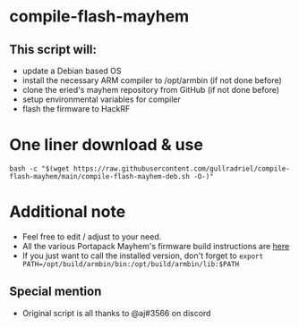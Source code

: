 # compile-flash-mayhem

## This script will:
- update a Debian based OS
- install the necessary ARM compiler to /opt/armbin (if not done before)
- clone the eried's mayhem repository from GitHub (if not done before)
- setup environmental variables for compiler
- flash the firmware to HackRF

# One liner download & use
```bash -c "$(wget https://raw.githubusercontent.com/gullradriel/compile-flash-mayhem/main/compile-flash-mayhem-deb.sh -O-)"```

# Additional note
- Feel free to edit / adjust to your need. 
- All the various Portapack Mayhem's firmware build instructions are [here](https://github.com/eried/portapack-mayhem/wiki/Compile-firmware)
- If you just want to call the installed version, don't forget to ```export PATH=/opt/build/armbin/bin:/opt/build/armbin/lib:$PATH```

## Special mention
- Original script is all thanks to @aj#3566 on discord

